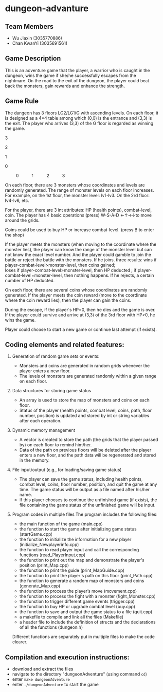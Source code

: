 # dungeon-advanture
## Team Members
- Wu Jiaxin (3035770886)
- Chan KwanYi (3035691561)
## Game Description
This is an adventure game that the player, a warrior who is caught in the dungeon, wins the game if she/he successfully escapes from the nightmare. On the road to the exit of the dungeon, the player could beat back the monsters, gain rewards and enhance the strength. 

## Game Rule 
The dungeon has 3 floors LG2/LG1/G with ascending levels. On each floor, it is designed as a 4*4 table among which (0,0) is the entrance and (3,3) is the exit. The player who arrives (3,3) of the G floor is regarded as winning the game.

3

2

1

0

`     `0`      `1`      `2`      `3

On each floor, there are 3 monsters whose coordinates and levels are randomly generated. The range of monster levels on each floor increases. For example, on the 1st floor, the monster level: lv1-lv3. On the 2rd floor: lv4-lv6, etc.

For the player, there are 3 int attributes: HP (health points), combat-level, coin.
The player has 4 basic operations (press) W-S-A-D ←↑→↓to move around the grids. 

Coins could be used to buy HP or increase combat-level. (press B to enter the shop)

If the player meets the monsters (when moving to the coordinate where the monster lies), the player can know the range of the monster level but can not know the exact level number. And the player could gamble to join the battle or reject the battle with the monsters. 
If he joins, three results: 
wins if player-combat-level>monster-level, then coins gained;  
loses if player-combat-level>monster-level, then HP deducted ; 
if player-combat-level=monster-level, then nothing happens. 
If he rejects, a certain number of HP deducted.

On each floor, there are several coins whose coordinates are randomly generated. 
If the player meets the coin reward (move to the coordinate where the coin reward lies), then the player can gain the coins.

During the escape, if the player's HP=0, then he dies and the game is over. If the player could survive and arrive at (3,3) of the 3rd floor with HP>0, he wins the game. 

Player could choose to start a new game or continue last attempt (if exists).


## Coding elements and related features:
1. Generation of random game sets or events: 
    - Monsters and coins are generated in random grids whenever the player enters a new floor.
    - The levels of monsters are generated randomly within a given range on each floor.
2. Data structures for storing game status
    - An array is used to store the map of monsters and coins on each floor.
    - Status of the player (health points, combat level, coins, path, floor number, position) is updated and stored by int or string variables after each operation.
3. Dynamic memory management 
    - A vector is created to store the path (the grids that the player passed by) on each floor to remind him/her. 
    - Data of the path on previous floors will be deleted after the player enters a new floor, and the path data will be regenerated and stored in the memory.
4. File input/output (e.g., for loading/saving game status)
    - The player can save the game status, including health points, combat level, coins, floor number, position, and quit the game at any time. The game status will be output as a file named after his/her name.
    - If this player chooses to continue the unfinished game (if exists), the file containing the game status of the unfinished game will be input. 
5. Program codes in multiple files 
    The program includes the following files:
    - the main function of the game (main.cpp)
    - the function to start the game after initializing game status (startGame.cpp)
    - the function to initialize the information for a new player (initialize_Newplayerinfo.cpp)
    - the function to read player input and call the corresponding functions (read_PlayerInput.cpp)
    - the function to print out the map and demonstrate the player's position (print_Map.cpp)
    - the function to print the guide (print_MapGuide.cpp)
    - the function to print the player's path on this floor (print_Path.cpp)
    - the function to generate a random map of monsters and coins (generate_Map.cpp)
    - the function to process the player’s move (movement.cpp)
    - the function to process the fight with a monster (fight_Monster.cpp)
    - the function to trigger different game events (trigger.cpp)
    - the function to buy HP or upgrade combat level (buy.cpp)
    - the function to save and output the game status to a file (quit.cpp)
    - a makefile to compile and link all the files (Makefile)
    - a header file to include the definition of structs and the declarations of all the functions (dungeon.h)
    
    Different functions are separately put in multiple files to make the code clearer.
   
## Compilation and execution instructions:
- download and extract the files
- navigate to the directory "dungeonAdventure" (using command `cd`)
- enter `make dungeonAdventure`
- enter `./dungeonAdventure` to start the game


